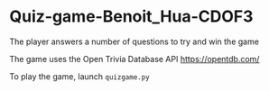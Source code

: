 # Quiz-game-Benoit_Hua-CDOF3
The player answers a number of questions to try and win the game

The game uses the Open Trivia Database API https://opentdb.com/

To play the game, launch ``quizgame.py``

